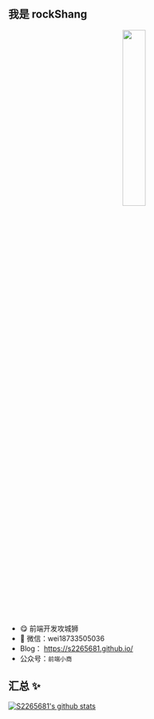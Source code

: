 ## 我是 rockShang

<p align="center">
  <img src="https://github.com/JasonkayZK/jasonkayzk/blob/master/hello-world.gif" width="30%">
</p>

- 😋 前端开发攻城狮
- 💬 微信：wei18733505036
- Blog： https://s2265681.github.io/
- 公众号：`前端小商`


## 汇总 ✨

[![S2265681's github stats](https://github-readme-stats.vercel.app/api?username=S2265681&show_icons=true&theme=dark)](https://github.com/anuraghazra/github-readme-stats)
